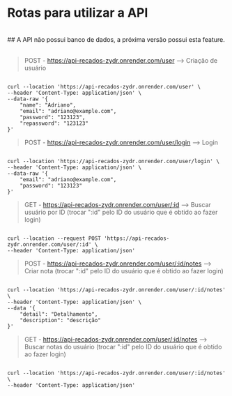 # Rotas para utilizar a API
<br>
## A API não possui banco de dados, a próxima versão possui esta feature.
<br>
<br>

> POST - https://api-recados-zydr.onrender.com/user --> Criação de usuário
```

curl --location 'https://api-recados-zydr.onrender.com/user' \
--header 'Content-Type: application/json' \
--data-raw '{
    "name": "Adriano",
    "email": "adriano@example.com",
    "password": "123123",
    "repassword": "123123"
}'

```


> POST - https://api-recados-zydr.onrender.com/user/login --> Login
```

curl --location 'https://api-recados-zydr.onrender.com/user/login' \
--header 'Content-Type: application/json' \
--data-raw '{
    "email": "adriano@example.com",
    "password": "123123"
}'

```


> GET - https://api-recados-zydr.onrender.com/user/:id --> Buscar usuário por ID (trocar ":id" pelo ID do usuário que é obtido ao fazer login)
```

curl --location --request POST 'https://api-recados-zydr.onrender.com/user/:id' \
--header 'Content-Type: application/json'

```

> POST - https://api-recados-zydr.onrender.com/user/:id/notes --> Criar nota (trocar ":id" pelo ID do usuário que é obtido ao fazer login)
```

curl --location 'https://api-recados-zydr.onrender.com/user/:id/notes' \
--header 'Content-Type: application/json' \
--data '{
    "detail": "Detalhamento",
    "description": "descrição"
}'

```

> GET - https://api-recados-zydr.onrender.com/user/:id/notes --> Buscar notas do usuário (trocar ":id" pelo ID do usuário que é obtido ao fazer login)
```

curl --location 'https://api-recados-zydr.onrender.com/user/:id/notes' \
--header 'Content-Type: application/json'

```

